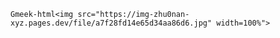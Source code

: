 `Gmeek-html<img src="https://img-zhu0nan-xyz.pages.dev/file/a7f28fd14e65d34aa86d6.jpg" width=100%">`
<!-- ##{"timestamp":1560787200}## -->